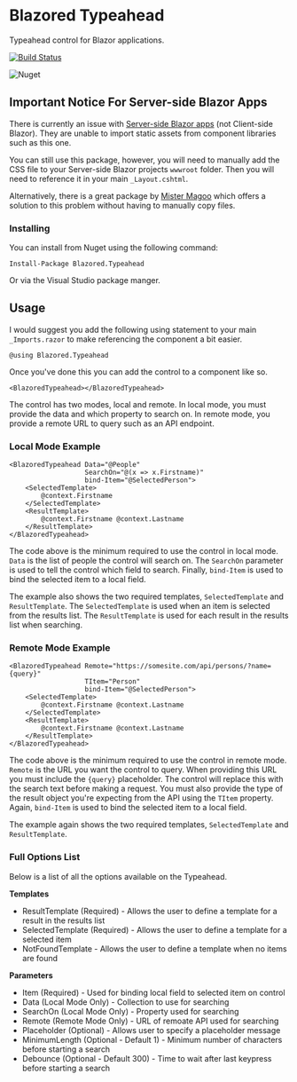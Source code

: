 # Blazored Typeahead
Typeahead control for Blazor applications.

[![Build Status](https://dev.azure.com/blazored/Typeahead/_apis/build/status/Blazored.Typeahead?branchName=master)](https://dev.azure.com/blazored/Typeahead/_build/latest?definitionId=10&branchName=master)

![Nuget](https://img.shields.io/nuget/v/blazored.typeahead.svg)

## Important Notice For Server-side Blazor Apps
There is currently an issue with [Server-side Blazor apps](https://devblogs.microsoft.com/aspnet/aspnet-core-3-preview-2/#sharing-component-libraries) (not Client-side Blazor). They are unable to import static assets from component libraries such as this one. 

You can still use this package, however, you will need to manually add the CSS file to your Server-side Blazor projects `wwwroot` folder. Then you will need to reference it in your main `_Layout.cshtml`.

Alternatively, there is a great package by [Mister Magoo](https://github.com/SQL-MisterMagoo/BlazorEmbedLibrary) which offers a solution to this problem without having to manually copy files.

### Installing

You can install from Nuget using the following command:

`Install-Package Blazored.Typeahead`

Or via the Visual Studio package manger.

## Usage
I would suggest you add the following using statement to your main `_Imports.razor` to make referencing the component a bit easier.

```
@using Blazored.Typeahead
```

Once you've done this you can add the control to a component like so.

```
<BlazoredTypeahead></BlazoredTypeahead>
```

The control has two modes, local and remote. In local mode, you must provide the data and which property to search on. In remote mode, you provide a remote URL to query such as an API endpoint.

### Local Mode Example
```
<BlazoredTypeahead Data="@People"
                   SearchOn="@(x => x.Firstname)"
                   bind-Item="@SelectedPerson">
    <SelectedTemplate>
        @context.Firstname
    </SelectedTemplate>
    <ResultTemplate>
        @context.Firstname @context.Lastname
    </ResultTemplate>
</BlazoredTypeahead>
```

The code above is the minimum required to use the control in local mode. `Data` is the list of people the control will search on. The `SearchOn` parameter is used to tell the control which field to search. Finally, `bind-Item` is used to bind the selected item to a local field.

The example also shows the two required templates, `SelectedTemplate` and `ResultTemplate`. The `SelectedTemplate` is used when an item is selected from the results list. The `ResultTemplate` is used for each result in the results list when searching.

### Remote Mode Example
```
<BlazoredTypeahead Remote="https://somesite.com/api/persons/?name={query}"
                   TItem="Person"
                   bind-Item="@SelectedPerson">
    <SelectedTemplate>
        @context.Firstname @context.Lastname
    </SelectedTemplate>
    <ResultTemplate>
        @context.Firstname @context.Lastname
    </ResultTemplate>
</BlazoredTypeahead>
```

The code above is the minimum required to use the control in remote mode. `Remote` is the URL you want the control to query. When providing this URL you must include the `{query}` placeholder. The control will replace this with the search text before making a request. You must also provide the type of the result object you're expecting from the API using the `TItem` property. Again, `bind-Item` is used to bind the selected item to a local field.

The example again shows the two required templates, `SelectedTemplate` and `ResultTemplate`.

### Full Options List
Below is a list of all the options available on the Typeahead.

**Templates**

- ResultTemplate (Required) - Allows the user to define a template for a result in the results list
- SelectedTemplate (Required) - Allows the user to define a template for a selected item
- NotFoundTemplate - Allows the user to define a template when no items are found

**Parameters**

- Item (Required) - Used for binding local field to selected item on control
- Data (Local Mode Only) - Collection to use for searching
- SearchOn (Local Mode Only) - Property used for searching
- Remote (Remote Mode Only) - URL of remoate API used for searching
- Placeholder (Optional) - Allows user to specify a placeholder message
- MinimumLength (Optional - Default 1) - Minimum number of characters before starting a search
- Debounce (Optional - Default 300) - Time to wait after last keypress before starting a search

